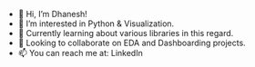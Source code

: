 - 👋 Hi, I’m Dhanesh!
- 👀 I’m interested in Python & Visualization.
- 🌱 Currently learning about various libraries in this regard.
- 💞️ Looking to collaborate on EDA and Dashboarding projects.
- 📫 You can reach me at: LinkedIn 

<!---
dtolia/dtolia is a ✨ special ✨ repository because its `README.md` (this file) appears on your GitHub profile.
You can click the Preview link to take a look at your changes.
--->
